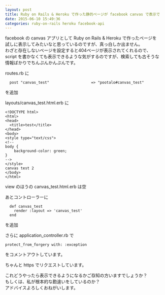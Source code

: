 ```yaml
---
layout: post
title: Ruby on Rails & Heroku で作った静的ページが facebook canvas で表示できない
date: 2015-06-10 15:49:36
categories: ruby-on-rails heroku facebook-api
---
```

<!-- {% raw %} -->
<p>facebook の canvas アプリとして Ruby on Rails &amp; Heroku で作ったページを試しに表示してみたいなと思っているのですが、真っ白しか出ません。<br>
わざと存在しないページを設定すると404ページが表示されてくれるので、script を書かなくても表示できるような気がするのですが、検索しても古そうな情報ばかりでちんぷんかんぷんです。</p>

<p>routes.rb に</p>

<pre><code>  post "canvas_test"                   =&gt; "pootalo#canvas_test"
</code></pre>

<p>を追加</p>

<p>layouts/canvas_test.html.erb に</p>

<pre><code>&lt;!DOCTYPE html&gt;
&lt;html&gt;
&lt;head&gt;
  &lt;title&gt;test&lt;/title&gt;
&lt;/head&gt;
&lt;body&gt;
&lt;style type="text/css"&gt;
&lt;!--
body {
    background-color: green;
}
--&gt; 
&lt;/style&gt;
canvas test 2
&lt;/body&gt;
&lt;/html&gt;
</code></pre>

<p>view のほうの canvas_test.html.erb は空</p>

<p>あとコントローラーに</p>

<pre><code>  def canvas_test
    render :layout =&gt; 'canvas_test'
  end
</code></pre>

<p>を追加</p>

<p>さらに application_controller.rb で</p>

<pre><code>protect_from_forgery with: :exception
</code></pre>

<p>をコメントアウトしています。</p>

<p>ちゃんと https でリクエストしています。</p>

<p>これどうやったら表示できるようになるかご存知の方いますでしょうか？<br>
もしくは、私が根本的な勘違いをしているのか？<br>
アドバイスよろしくおねがいします。</p>
<!-- {% endraw %} -->
